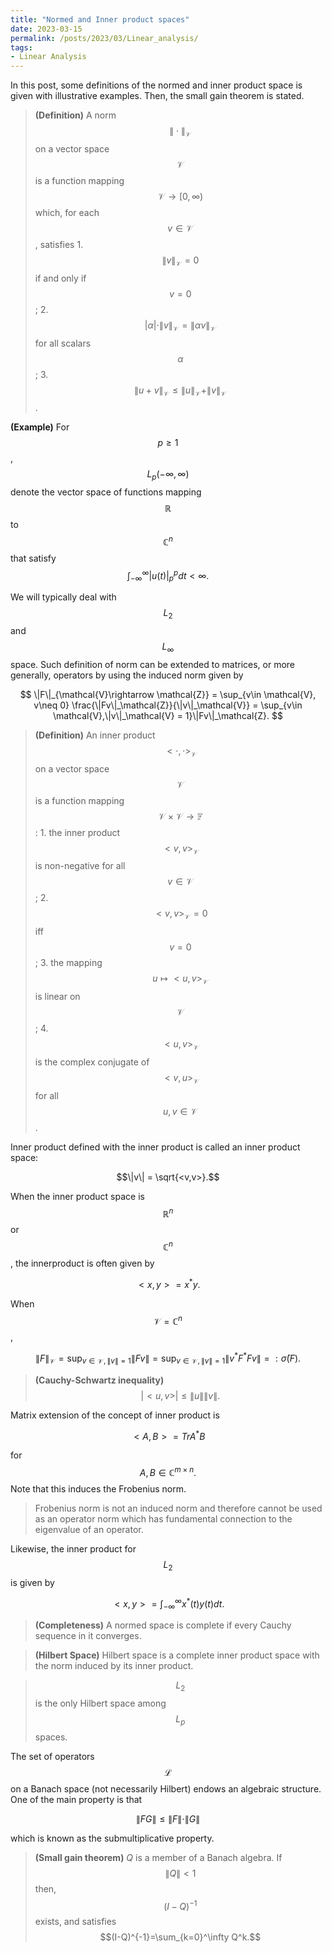```yaml
---
title: "Normed and Inner product spaces"
date: 2023-03-15
permalink: /posts/2023/03/Linear_analysis/
tags:
- Linear Analysis
---
```


In this post, some definitions of the normed and inner product space is given with illustrative examples. Then, the small gain theorem is stated.

> **(Definition)** A norm $$\|\cdot\|_\mathcal{V}$$ on a vector space $$\mathcal{V}$$ is a function mapping $$\mathcal{V}\rightarrow [0,\infty)$$ which, for each $$v\in \mathcal{V}$$, satisfies
    1. $$\|v\|_\mathcal{V}=0$$ if and only if $$v=0$$;
    2. $$|\alpha| \cdot \|v\|_\mathcal{V} = \|\alpha v\|_\mathcal{V}$$ for all scalars $$\alpha$$;
    3. $$\|u+v\|_\mathcal{V}\leq \|u\|_\mathcal{V}+\|v\|_\mathcal{V}$$.

**(Example)** For $$p\geq 1$$, $$L_p(-\infty,\infty)$$ denote the vector space of functions mapping $$\mathbb{R}$$ to $$\mathbb{C}^n$$ that satisfy   $$\int_{-\infty}^\infty |u(t)|_p^pdt < \infty.$$

We will typically deal with $$L_2$$ and $$L_\infty$$ space.
Such definition of norm can be extended to matrices, or more generally, operators by using the induced norm given by

$$
\|F\|_{\mathcal{V}\rightarrow \mathcal{Z}} = \sup_{v\in \mathcal{V}, v\neq 0} \frac{\|Fv\|_\mathcal{Z}}{\|v\|_\mathcal{V}} = \sup_{v\in \mathcal{V},\|v\|_\mathcal{V} = 1}\|Fv\|_\mathcal{Z}.
$$

> **(Definition)** An inner product $$<\cdot,\cdot>_{\mathcal{V}}$$ on a vector space $$\mathcal{V}$$ is a function mapping $$\mathcal{V}\times\mathcal{V} \rightarrow \mathbb{F}$$:
    1. the inner product $$<v,v>_\mathcal{V}$$ is non-negative for all $$v\in\mathcal{V}$$;
    2. $$<v,v>_\mathcal{V} = 0$$ iff $$v=0$$;
    3. the mapping $$u\mapsto <u,v>_\mathcal{V}$$ is linear on $$\mathcal{V}$$;
    4. $$<u,v>_\mathcal{V}$$ is the complex conjugate of $$<v,u>_\mathcal{V}$$ for all $$u,v\in \mathcal{V}$$.

Inner product defined with the inner product is called an inner product space:

$$\|v\| = \sqrt{<v,v>}.$$

When the inner product space is $$\mathbb{R}^n$$ or $$\mathbb{C}^n$$, the innerproduct is often given by

$$<x,y> = x^*y.$$

When $$\mathcal{V} = \mathbb{C}^n$$,

$$ \|F\|_\mathcal{V} = \sup_{v \in \mathcal{V}, \|v\|=1} \|Fv\| = \sup_{v \in \mathcal{V}, \|v\|=1} \|v^* F^*Fv\| =:\bar{\sigma}(F).$$

> **(Cauchy-Schwartz inequality)**
    $$|<u,v>| \leq \|u\|\|v\|.$$

Matrix extension of the concept of inner product is

$$<A,B> = TrA^*B$$

for $$A,B\in \mathbb{C}^{m\times n}.$$ Note that this induces the Frobenius norm.  

> Frobenius norm is not an induced norm and therefore cannot be used as an operator norm which has fundamental connection to the eigenvalue of an operator.

Likewise, the inner product for $$L_2$$ is given by

$$<x,y> = \int_{-\infty}^{\infty} x^*(t)y(t)dt.$$

> **(Completeness)** A normed space is complete if every Cauchy sequence in it converges.

> **(Hilbert Space)** Hilbert space is a complete inner product space with the norm induced by its inner product.

> $$L_2$$ is the only Hilbert space among $$L_p$$ spaces.

The set of operators $$\mathcal{L}$$ on a Banach space (not necessarily Hilbert) endows an algebraic structure. One of the main property is that

$$\|FG\|\leq \|F\|\cdot\|G\|$$

which is known as the submultiplicative property.

> **(Small gain theorem)**  $Q$ is a member of a Banach algebra. If $$\|Q\|<1$$ then, $$(I-Q)^{-1}$$ exists, and satisfies
  $$(I-Q)^{-1}=\sum_{k=0}^\infty Q^k.$$
